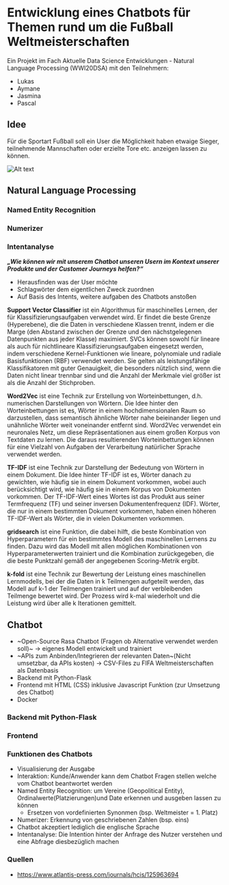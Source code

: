 # Entwicklung eines Chatbots für Themen rund um die Fußball Weltmeisterschaften
Ein Projekt im Fach Aktuelle Data Science Entwicklungen - Natural Language Processing (WWI20DSA) mit den Teilnehmern:
- Lukas
- Aymane 
- Jasmina 
- Pascal 

## Idee
Für die Sportart Fußball soll ein User die Möglichkeit haben etwaige Sieger, teilnehmende Mannschaften oder erzielte Tore etc. anzeigen lassen zu können.  

![Alt text](demo.png)


## Natural Language Processing
### Named Entity Recognition
### Numerizer 
### Intentanalyse
***„Wie können wir mit unserem Chatbot unseren Usern im Kontext unserer Produkte und der Customer Journeys helfen?“***
- Herausfinden was der User möchte
- Schlagwörter dem eigentlichen Zweck zuordnen
- Auf Basis des Intents, weitere aufgaben des Chatbots anstoßen

**Support Vector Classifier** ist ein Algorithmus für maschinelles Lernen, der für Klassifizierungsaufgaben verwendet wird. Er findet die beste Grenze (Hyperebene), die die Daten in verschiedene Klassen trennt, indem er die Marge (den Abstand zwischen der Grenze und den nächstgelegenen Datenpunkten aus jeder Klasse) maximiert. SVCs können sowohl für lineare als auch für nichtlineare Klassifizierungsaufgaben eingesetzt werden, indem verschiedene Kernel-Funktionen wie lineare, polynomiale und radiale Basisfunktionen (RBF) verwendet werden. Sie gelten als leistungsfähige Klassifikatoren mit guter Genauigkeit, die besonders nützlich sind, wenn die Daten nicht linear trennbar sind und die Anzahl der Merkmale viel größer ist als die Anzahl der Stichproben.

**Word2Vec** ist eine Technik zur Erstellung von Worteinbettungen, d.h. numerischen Darstellungen von Wörtern. Die Idee hinter den Worteinbettungen ist es, Wörter in einem hochdimensionalen Raum so darzustellen, dass semantisch ähnliche Wörter nahe beieinander liegen und unähnliche Wörter weit voneinander entfernt sind. Word2Vec verwendet ein neuronales Netz, um diese Repräsentationen aus einem großen Korpus von Textdaten zu lernen. Die daraus resultierenden Worteinbettungen können für eine Vielzahl von Aufgaben der Verarbeitung natürlicher Sprache verwendet werden.

**TF-IDF** ist eine Technik zur Darstellung der Bedeutung von Wörtern in einem Dokument. Die Idee hinter TF-IDF ist es, Wörter danach zu gewichten, wie häufig sie in einem Dokument vorkommen, wobei auch berücksichtigt wird, wie häufig sie in einem Korpus von Dokumenten vorkommen. Der TF-IDF-Wert eines Wortes ist das Produkt aus seiner Termfrequenz (TF) und seiner inversen Dokumentenfrequenz (IDF). Wörter, die nur in einem bestimmten Dokument vorkommen, haben einen höheren TF-IDF-Wert als Wörter, die in vielen Dokumenten vorkommen.

**gridsearch** ist eine Funktion, die dabei hilft, die beste Kombination von Hyperparametern für ein bestimmtes Modell des maschinellen Lernens zu finden. Dazu wird das Modell mit allen möglichen Kombinationen von Hyperparameterwerten trainiert und die Kombination zurückgegeben, die die beste Punktzahl gemäß der angegebenen Scoring-Metrik ergibt.

**k-fold**  ist eine Technik zur Bewertung der Leistung eines maschinellen Lernmodells, bei der die Daten in k Teilmengen aufgeteilt werden, das Modell auf k-1 der Teilmengen trainiert und auf der verbleibenden Teilmenge bewertet wird. Der Prozess wird k-mal wiederholt und die Leistung wird über alle k Iterationen gemittelt.



## Chatbot
- ~Open-Source Rasa Chatbot (Fragen ob Alternative verwendet werden soll)~ -> eigenes Modell entwickelt und trainiert
- ~APIs zum Anbinden/Integrieren der relevanten Daten~(Nicht umsetzbar, da APIs kosten) -> CSV-Files zu FIFA Weltmeisterschaften als Datenbasis 
- Backend mit Python-Flask
- Frontend mit HTML (CSS) inklusive Javascript Funktion (zur Umsetzung des Chatbot)
- Docker

### Backend mit Python-Flask

### Frontend
### Funktionen des Chatbots
- Visualisierung der Ausgabe
- Interaktion: Kunde/Anwender kann dem Chatbot Fragen stellen welche vom Chatbot beantwortet werden
- Named Entity Recognition: um Vereine (Geopolitical Entity), Ordinalwerte(Platzierungen)und Date erkennen und ausgeben lassen zu können
  - Ersetzen von vordefinierten Synonmen (bsp. Weltmeister = 1. Platz)
- Numerizer: Erkennung von geschriebenen Zahlen (bsp. eins) 
- Chatbot akzeptiert lediglich die englische Sprache
- Intentanalyse: Die Intention hinter der Anfrage des Nutzer verstehen und eine Abfrage diesbezüglich machen 


### Quellen
- https://www.atlantis-press.com/journals/hcis/125963694
